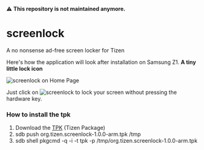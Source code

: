:warning: **This repository is not maintained anymore.**

# screenlock
A no nonsense ad-free screen locker for Tizen

Here's how the application will look after installation on Samsung Z1. **A tiny little lock icon**

![screenlock on Home Page](/../private/screenshots/home_screen.png?raw=true)

Just click on ![screenlock](/../private/icons/icon.png?raw=true) to lock your screen without pressing the hardware key.

### How to install the tpk
1. Download the <a href="Release/org.tizen.screenlock-1.0.0-arm.tpk">TPK</a> (Tizen Package)
2. sdb push org.tizen.screenlock-1.0.0-arm.tpk /tmp
3. sdb shell pkgcmd -q -i -t tpk -p /tmp/org.tizen.screenlock-1.0.0-arm.tpk
